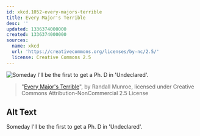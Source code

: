 ```yaml
---
id: xkcd.1052-every-majors-terrible
title: Every Major's Terrible
desc: ''
updated: 1336374000000
created: 1336374000000
sources:
  name: xkcd
  url: 'https://creativecommons.org/licenses/by-nc/2.5/'
  license: Creative Commons 2.5
---
```

![Someday I'll be the first to get a Ph. D in 'Undeclared'.](https://imgs.xkcd.com/comics/every_majors_terrible.png)
> "[Every Major's Terrible](https://xkcd.com/1052/)", by Randall Munroe, licensed under Creative Commons Attribution-NonCommercial 2.5 License

## Alt Text
Someday I'll be the first to get a Ph. D in 'Undeclared'.
